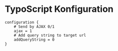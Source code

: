 # TypoScript Konfiguration

```typo3_typoscript
configuration {
	# Send by AJAX 0/1
	ajax = 1
	# Add query string to target url
	addQueryString = 0
}
```
